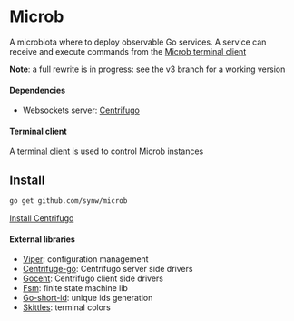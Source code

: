 # Microb

A microbiota where to deploy observable Go services. A service can receive and execute commands from the 
[Microb terminal client](https://github.com/synw/microb-cli)

**Note**: a full rewrite is in progress: see the v3 branch for a working version

#### Dependencies

- Websockets server: [Centrifugo](https://github.com/centrifugal/centrifugo)

#### Terminal client

A [terminal client](https://github.com/synw/microb-cli) is used to control Microb instances

## Install

   ```bash
   go get github.com/synw/microb
   ```
   
[Install Centrifugo](https://fzambia.gitbooks.io/centrifugal/content/server/start.html)


#### External libraries

- [Viper](https://github.com/spf13/viper): configuration management
- [Centrifuge-go](https://github.com/centrifugal/centrifuge-go): Centrifugo server side drivers
- [Gocent](https://github.com/centrifugal/gocent): Centrifugo client side drivers
- [Fsm](https://github.com/looplab/fsm): finite state machine lib
- [Go-short-id](https://github.com/ventu-io/go-shortid): unique ids generation
- [Skittles](https://godoc.org/github.com/acmacalister/skittles): terminal colors
